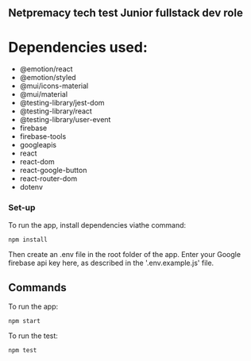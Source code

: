 ## Netpremacy tech test Junior fullstack dev role

# Dependencies used:

- @emotion/react
- @emotion/styled
- @mui/icons-material
- @mui/material
- @testing-library/jest-dom
- @testing-library/react
- @testing-library/user-event
- firebase
- firebase-tools
- googleapis
- react
- react-dom
- react-google-button
- react-router-dom
- dotenv

### Set-up

To run the app, install dependencies viathe command:

```
npm install
```

Then create an .env file in the root folder of the app. Enter your Google firebase api key here, as described in the '.env.example.js' file.

## Commands

To run the app:

```
npm start
```

To run the test:

```
npm test
```
